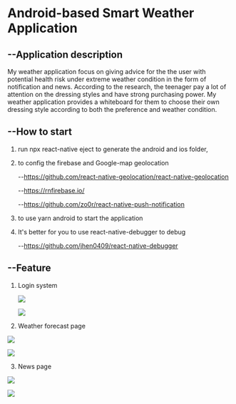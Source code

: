 # Android-based Smart Weather Application

## --Application description

My weather application focus on giving advice for the the user with potential health risk under extreme weather condition in the form of notification and news. According to the research, the teenager pay a lot of attention on the dressing styles and have strong purchasing power. My weather application provides a whiteboard for them to choose their own dressing style according to both the preference and weather condition. 

## --How to start

1. run npx react-native eject to generate the android and ios folder,

2. to config the firebase and Google-map geolocation

   --https://github.com/react-native-geolocation/react-native-geolocation

   --https://rnfirebase.io/

   --https://github.com/zo0r/react-native-push-notification

3. to use yarn android to start the application

4. It's better for you to use react-native-debugger to debug

   --https://github.com/jhen0409/react-native-debugger

## --Feature

1. Login system

   ![][login]

   ![][register]

2. Weather forecast page

![][weather]

![][map]

3. News page

![][news1]

![][news2]

[login]: ./img/login.png
[register]: ./img/register.png
[weather]: ./img/weather.png
[map]: ./img/map.png
[news1]: ./img/new1.png
[news2]: ./img/new2.png